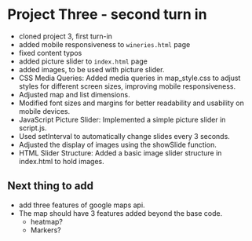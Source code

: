 # Project Three - second turn in

- cloned project 3, first turn-in
- added mobile responsiveness to `wineries.html` page
- fixed content typos
- added picture slider to `index.html` page
- added images, to be used with picture slider.
- CSS Media Queries: Added media queries in map_style.css to adjust styles for different screen sizes, improving mobile responsiveness.
- Adjusted map and list dimensions.
- Modified font sizes and margins for better readability and usability on mobile devices.
- JavaScript Picture Slider: Implemented a simple picture slider in script.js.
- Used setInterval to automatically change slides every 3 seconds.
- Adjusted the display of images using the showSlide function.
- HTML Slider Structure: Added a basic image slider structure in index.html to hold images.

## Next thing to add

- add three features of google maps api.
- The map should have 3 features added beyond the base code.
  - heatmap?
  - Markers?
